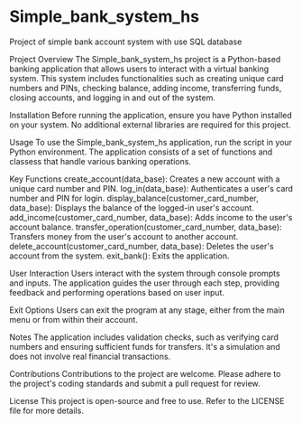 # Simple_bank_system_hs
Project of simple bank account system with use SQL database

Project Overview
The Simple_bank_system_hs project is a Python-based banking application that allows users to interact with a virtual banking system.
This system includes functionalities such as creating unique card numbers and PINs, checking balance, adding income, transferring funds,
closing accounts, and logging in and out of the system.

Installation
Before running the application, ensure you have Python installed on your system. No additional external libraries are required for this project.

Usage
To use the Simple_bank_system_hs application, run the script in your Python environment. The application consists of a set of functions  and classess that handle various banking operations.

Key Functions
create_account(data_base): Creates a new account with a unique card number and PIN.
log_in(data_base): Authenticates a user's card number and PIN for login.
display_balance(customer_card_number, data_base): Displays the balance of the logged-in user's account.
add_income(customer_card_number, data_base): Adds income to the user's account balance.
transfer_operation(customer_card_number, data_base): Transfers money from the user's account to another account.
delete_account(customer_card_number, data_base): Deletes the user's account from the system.
exit_bank(): Exits the application.

User Interaction
Users interact with the system through console prompts and inputs. The application guides the user through each step, providing feedback and performing operations based on user input.

Exit Options
Users can exit the program at any stage, either from the main menu or from within their account.

Notes
The application includes validation checks, such as verifying card numbers and ensuring sufficient funds for transfers.
It's a simulation and does not involve real financial transactions.

Contributions
Contributions to the project are welcome. Please adhere to the project's coding standards and submit a pull request for review.

License
This project is open-source and free to use. Refer to the LICENSE file for more details.


